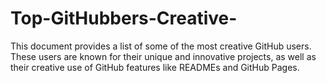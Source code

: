 # Top-GitHubbers-Creative-
This document provides a list of some of the most creative GitHub users. These users are known for their unique and innovative projects, as well as their creative use of GitHub features like READMEs and GitHub Pages.
